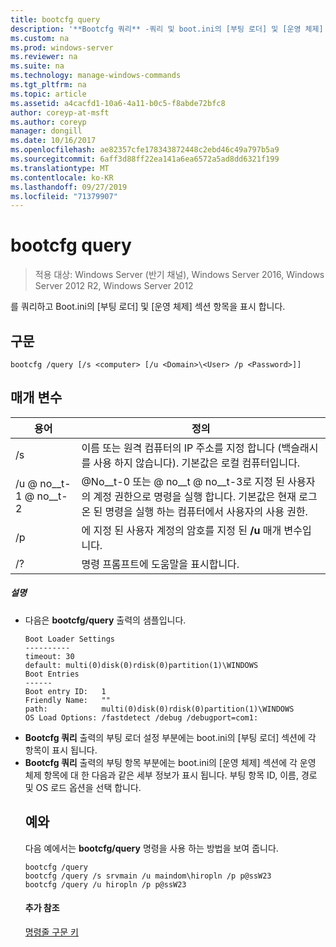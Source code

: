 ```yaml
---
title: bootcfg query
description: '**Bootcfg 쿼리** -쿼리 및 boot.ini의 [부팅 로더] 및 [운영 체제] 섹션 항목을 표시 하는 Windows 명령 항목입니다.'
ms.custom: na
ms.prod: windows-server
ms.reviewer: na
ms.suite: na
ms.technology: manage-windows-commands
ms.tgt_pltfrm: na
ms.topic: article
ms.assetid: a4cacfd1-10a6-4a11-b0c5-f8abde72bfc8
author: coreyp-at-msft
ms.author: coreyp
manager: dongill
ms.date: 10/16/2017
ms.openlocfilehash: ae82357cfe178343872448c2ebd46c49a797b5a9
ms.sourcegitcommit: 6aff3d88ff22ea141a6ea6572a5ad8dd6321f199
ms.translationtype: MT
ms.contentlocale: ko-KR
ms.lasthandoff: 09/27/2019
ms.locfileid: "71379907"
---
```

# <a name="bootcfg-query"></a>bootcfg query

>적용 대상: Windows Server (반기 채널), Windows Server 2016, Windows Server 2012 R2, Windows Server 2012

를 쿼리하고 Boot.ini의 [부팅 로더] 및 [운영 체제] 섹션 항목을 표시 합니다.

## <a name="syntax"></a>구문
```
bootcfg /query [/s <computer> [/u <Domain>\<User> /p <Password>]]
```
## <a name="parameters"></a>매개 변수

|        용어         |                                                                                             정의                                                                                              |
|---------------------|-----------------------------------------------------------------------------------------------------------------------------------------------------------------------------------------------------|
|    /s <computer>    |                                         이름 또는 원격 컴퓨터의 IP 주소를 지정 합니다 (백슬래시를 사용 하지 않습니다). 기본값은 로컬 컴퓨터입니다.                                          |
| /u <Domain> @ no__t-1 @ no__t-2 | @No__t-0 또는 <Domain> @ no__t @ no__t-3로 지정 된 사용자의 계정 권한으로 명령을 실행 합니다. 기본값은 현재 로그온 된 명령을 실행 하는 컴퓨터에서 사용자의 사용 권한. |
|    /p <Password>    |                                                        에 지정 된 사용자 계정의 암호를 지정 된 **/u** 매개 변수입니다.                                                        |
|         /?          |                                                                                명령 프롬프트에 도움말을 표시합니다.                                                                                 |

##### <a name="remarks"></a>설명
- 다음은 **bootcfg/query** 출력의 샘플입니다.
  ```
  Boot Loader Settings
  ----------
  timeout: 30
  default: multi(0)disk(0)rdisk(0)partition(1)\WINDOWS
  Boot Entries
  ------
  Boot entry ID:   1
  Friendly Name:   ""
  path:            multi(0)disk(0)rdisk(0)partition(1)\WINDOWS
  OS Load Options: /fastdetect /debug /debugport=com1:
  ```
- **Bootcfg 쿼리** 출력의 부팅 로더 설정 부분에는 boot.ini의 [부팅 로더] 섹션에 각 항목이 표시 됩니다.
- **Bootcfg 쿼리** 출력의 부팅 항목 부분에는 boot.ini의 [운영 체제] 섹션에 각 운영 체제 항목에 대 한 다음과 같은 세부 정보가 표시 됩니다. 부팅 항목 ID, 이름, 경로 및 OS 로드 옵션을 선택 합니다.
  ## <a name="BKMK_examples"></a>예와
  다음 예에서는 **bootcfg/query** 명령을 사용 하는 방법을 보여 줍니다.
  ```
  bootcfg /query
  bootcfg /query /s srvmain /u maindom\hiropln /p p@ssW23
  bootcfg /query /u hiropln /p p@ssW23
  ```
  #### <a name="additional-references"></a>추가 참조
  [명령줄 구문 키](command-line-syntax-key.md)
